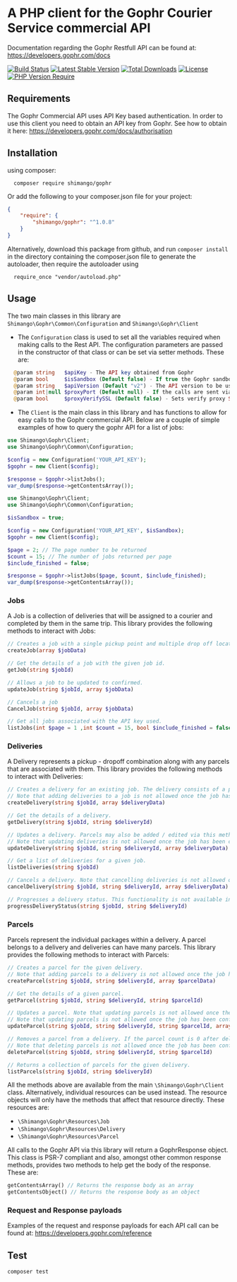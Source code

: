 A PHP client for the Gophr Courier Service commercial API
===============================
Documentation regarding the Gophr Restfull API can be found at: https://developers.gophr.com/docs

[![Build Status](https://github.com/shimango/gophr/actions/workflows/tests.yml/badge.svg?branch=master)](https://github.com/shimango/gophr/actions/workflows/tests.yml?query=branch%3Amaster)
[![Latest Stable Version](http://poser.pugx.org/shimango/gophr/v)](https://packagist.org/packages/shimango/gophr)
[![Total Downloads](http://poser.pugx.org/shimango/gophr/downloads)](https://packagist.org/packages/shimango/gophr)
[![License](http://poser.pugx.org/shimango/gophr/license)](https://packagist.org/packages/shimango/gophr)
[![PHP Version Require](http://poser.pugx.org/shimango/gophr/require/php)](https://packagist.org/packages/shimango/gophr)


Requirements
-----
The Gophr Commercial API uses API Key based authentication. In order to use this client you need to obtain an API key 
from Gophr. See how to obtain it here: https://developers.gophr.com/docs/authorisation 


Installation
-----
using composer:
```shell
  composer require shimango/gophr
```
Or add the following to your composer.json file for your project:
```json
{
    "require": {
        "shimango/gophr": "^1.0.8"
    }
}
```
Alternatively, download this package from github, and run `composer install` in the directory containing the 
composer.json file to generate the autoloader, then require the autoloader using
```shell
  require_once "vendor/autoload.php"
```


Usage
-----
The two main classes in this library are `Shimango\Gophr\Common\Configuration` and `Shimango\Gophr\Client`
- The `Configuration` class is used to set all the variables required when making calls to the Rest API. The 
configuration parameters are passed in the constructor of that class or can be set via setter methods. These are:
```php
  @param string   $apiKey - The API key obtained from Gophr
  @param bool     $isSandbox (Default false) - If true the Gophr sandbox environment will be used
  @param string   $apiVersion (Default "v2") - The API version to be used. Currently, only v2 is supported
  @param int|null $proxyPort (Default null) - If the calls are sent via proxy the port number can be set here 
  @param bool     $proxyVerifySSL (Default false) - Sets verify proxy SSL to true if using a proxy is being used
```
- The `Client` is the main class in this library and has functions to allow for easy calls to the Gophr commercial API.
Below are a couple of simple examples of how to query the gophr API for a list of jobs:
```php
use Shimango\Gophr\Client;
use Shimango\Gophr\Common\Configuration;

$config = new Configuration('YOUR_API_KEY');
$gophr = new Client($config);

$response = $gophr->listJobs();
var_dump($response->getContentsArray());
```

```php
use Shimango\Gophr\Client;
use Shimango\Gophr\Common\Configuration;

$isSandbox = true;

$config = new Configuration('YOUR_API_KEY', $isSandbox);
$gophr = new Client($config);

$page = 2; // The page number to be returned
$count = 15; // The number of jobs returned per page
$include_finished = false;

$response = $gophr->listJobs($page, $count, $include_finished);
var_dump($response->getContentsArray());
```

### Jobs
A Job is a collection of deliveries that will be assigned to a courier and completed by them in the same trip. This 
library provides the following methods to interact with Jobs:
```php
// Creates a job with a single pickup point and multiple drop off locations.
createJob(array $jobData)

// Get the details of a job with the given job id.
getJob(string $jobId)

// Allows a job to be updated to confirmed.
updateJob(string $jobId, array $jobData)

// Cancels a job
CancelJob(string $jobId, array $jobData)

// Get all jobs associated with the API key used.
listJobs(int $page = 1 ,int $count = 15, bool $include_finished = false)
````

### Deliveries
A Delivery represents a pickup - dropoff combination along with any parcels that are associated with them. This library 
provides the following methods to interact with Deliveries:
```php
// Creates a delivery for an existing job. The delivery consists of a pickup, dropoff and collection of parcels.
// Note that adding deliveries to a job is not allowed once the job has been confirmed.
createDelivery(string $jobId, array $deliveryData)

// Get the details of a delivery.
getDelivery(string $jobId, string $deliveryId)

// Updates a delivery. Parcels may also be added / edited via this method.
// Note that updating deliveries is not allowed once the job has been confirmed.
updateDelivery(string $jobId, string $deliveryId, array $deliveryData)

// Get a list of deliveries for a given job.
listDeliveries(string $jobId)

// Cancels a delivery. Note that cancelling deliveries is not allowed once the job has been confirmed.
cancelDelivery(string $jobId, string $deliveryId, array $deliveryData)

// Progresses a delivery status. This functionality is not available in production.
progressDeliveryStatus(string $jobId, string $deliveryId)
```

### Parcels
Parcels represent the individual packages within a delivery. A parcel belongs to a delivery and deliveries can have many 
parcels. This library provides the following methods to interact with Parcels:
```php
// Creates a parcel for the given delivery.
// Note that adding parcels to a delivery is not allowed once the job has been confirmed.
createParcel(string $jobId, string $deliveryId, array $parcelData)

// Get the details of a given parcel.
getParcel(string $jobId, string $deliveryId, string $parcelId)

// Updates a parcel. Note that updating parcels is not allowed once the job has been confirmed.
// Note that updating parcels is not allowed once the job has been confirmed.
updateParcel(string $jobId, string $deliveryId, string $parcelId, array $deliveryData)

// Removes a parcel from a delivery. If the parcel count is 0 after deletion then the delivery will be cancelled.
// Note that deleting parcels is not allowed once the job has been confirmed.
deleteParcel(string $jobId, string $deliveryId, string $parcelId)

// Returns a collection of parcels for the given delivery.
listParcels(string $jobId, string $deliveryId)
```

All the methods above are available from the main `\Shimango\Gophr\Client` class. Alternatively, individual resources 
can be used instead. The resource objects will only have the methods that affect that resource directly. These resources 
are:
- `\Shimango\Gophr\Resources\Job`
- `\Shimango\Gophr\Resources\Delivery`
- `\Shimango\Gophr\Resources\Parcel`

All calls to the Gophr API via this library will return a GophrResponse object. This class is PSR-7 compliant and also, 
amongst other common response methods, provides two methods to help get the body of the response. These are:
```php 
getContentsArray() // Returns the response body as an array
getContentsObject() // Returns the response body as an object 
```

### Request and Response payloads
Examples of the request and response payloads for each API call can be found at: https://developers.gophr.com/reference


Test
----
```shell
composer test
```
